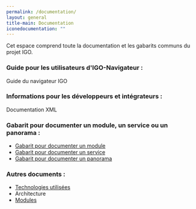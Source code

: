 ```yaml
---
permalink: /documentation/
layout: general
title-main: Documentation
iconedocumentation: ""
---
```


Cet espace comprend toute la documentation et les gabarits communs du projet IGO.


### Guide pour les utilisateurs d'IGO-Navigateur :
Guide du navigateur IGO

### Informations pour les développeurs et intégrateurs :
Documentation XML
### Gabarit pour documenter un module, un service ou un panorama :
* [Gabarit pour documenter un module](/site-web/documentation/doc_module)
* [Gabarit pour documenter un service](/site-web/documentation/doc_service)
* [Gabarit pour documenter un panorama](/site-web/documentation/doc_panorama)

### Autres documents :
* [Technologies utilisées](/site-web/documentation/techno)
* Architecture
* [Modules](/site-web/documentation/module)

